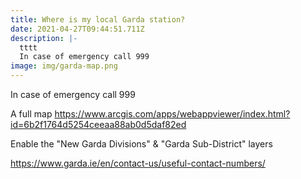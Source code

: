 ```yaml
---
title: Where is my local Garda station?
date: 2021-04-27T09:44:51.711Z
description: |-
  tttt
  In case of emergency call 999
image: img/garda-map.png
---
```


In case of emergency call 999

A full map
https://www.arcgis.com/apps/webappviewer/index.html?id=6b2f1764d5254ceeaa88ab0d5daf82ed

Enable the "New Garda Divisions" & "Garda Sub-District" layers

https://www.garda.ie/en/contact-us/useful-contact-numbers/